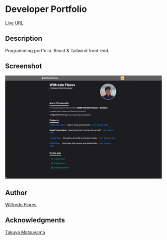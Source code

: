# Developer Portfolio

[Live URL](https://www.wilfredoflores.dev/)

## Description

Programming portfolio. React & Tailwind front-end.

## Screenshot

![App Screeshot](/public/portfolio.png)

## Author

[Wilfredo Flores](https://github.com/will-flores1)

## Acknowledgments

[Takuya Matsuyama](https://www.youtube.com/watch?v=bSMZgXzC9AA&t=6s&ab_channel=devaslife)
